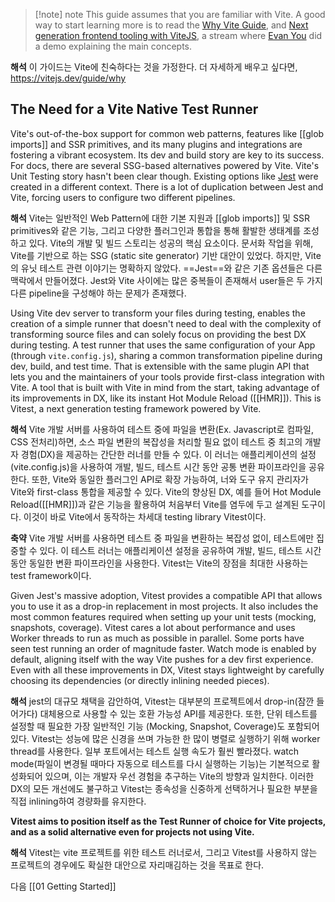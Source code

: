 >[!note] note
>This guide assumes that you are familiar with Vite. A good way to start learning more is to read the [Why Vite Guide](https://vitejs.dev/guide/why), and [Next generation frontend tooling with ViteJS](https://www.youtube.com/watch?v=UJypSr8IhKY), a stream where [Evan You](https://twitter.com/youyuxi) did a demo explaining the main concepts.

__해석__
이 가이드는 Vite에 친숙하다는 것을 가정한다. 더 자세하게 배우고 싶다면, https://vitejs.dev/guide/why

## The Need for a Vite Native Test Runner

Vite's out-of-the-box support for common web patterns, features like [[glob imports]] and SSR primitives, and its many plugins and integrations are fostering a vibrant ecosystem. Its dev and build story are key to its success. For docs, there are several SSG-based alternatives powered by Vite. Vite's Unit Testing story hasn't been clear though. Existing options like [Jest](https://jestjs.io/) were created in a different context. There is a lot of duplication between Jest and Vite, forcing users to configure two different pipelines.

__해석__
Vite는 일반적인 Web Pattern에 대한 기본 지원과 [[glob imports]] 및 SSR primitives와 같은 기능, 그리고 다양한 플러그인과 통합을 통해 활발한 생태계를 조성하고 있다. Vite의 개발 및 빌드 스토리는 성공의 핵심 요소이다. 문서화 작업을 위해, Vite를 기반으로 하는 SSG (static site generator) 기반 대안이 있었다. 하지만, Vite의 유닛 테스트 관련 이야기는 명확하지 않았다. ==Jest==와 같은 기존 옵션들은 다른 맥락에서 만들어졌다. Jest와 Vite 사이에는 많은 중복들이 존재해서 user들은 두 가지 다른 pipeline을 구성해야 하는 문제가 존재했다.

Using Vite dev server to transform your files during testing, enables the creation of a simple runner that doesn't need to deal with the complexity of transforming source files and can solely focus on providing the best DX during testing. A test runner that uses the same configuration of your App (through `vite.config.js`), sharing a common transformation pipeline during dev, build, and test time. That is extensible with the same plugin API that lets you and the maintainers of your tools provide first-class integration with Vite. A tool that is built with Vite in mind from the start, taking advantage of its improvements in DX, like its instant Hot Module Reload ([[HMR]]). This is Vitest, a next generation testing framework powered by Vite.

__해석__
Vite 개발 서버를 사용하여 테스트 중에 파일을 변환(Ex. Javascript로 컴파일, CSS 전처리)하면, 소스 파일 변환의 복잡성을 처리할 필요 없이 테스트 중 최고의 개발자 경험(DX)을 제공하는 간단한 러너를 만들 수 있다. 이 러너는 애플리케이션의 설정(vite.config.js)을 사용하여 개발, 빌드, 테스트 시간 동안 공통 변환 파이프라인을 공유한다. 또한, Vite와 동일한 플러그인 API로 확장 가능하여, 너와 도구 유지 관리자가 Vite와 first-class 통합을 제공할 수 있다. Vite의 향상된 DX, 예를 들어 Hot Module Reload([[HMR]])과 같은 기능을 활용하여 처음부터 Vite를 염두에 두고 설계된 도구이다. 이것이 바로 Vite에서 동작하는 차세대 testing library Vitest이다.

__축약__
Vite 개발 서버를 사용하면 테스트 중 파일을 변환하는 복잡성 없이, 테스트에만 집중할 수 있다. 이 테스트 러너는 애플리케이션 설정을 공유하여 개발, 빌드, 테스트 시간 동안 동일한 변환 파이프라인을 사용한다. Vitest는 Vite의 장점을 최대한 사용하는 test framework이다.

Given Jest's massive adoption, Vitest provides a compatible API that allows you to use it as a drop-in replacement in most projects. It also includes the most common features required when setting up your unit tests (mocking, snapshots, coverage). Vitest cares a lot about performance and uses Worker threads to run as much as possible in parallel. Some ports have seen test running an order of magnitude faster. Watch mode is enabled by default, aligning itself with the way Vite pushes for a dev first experience. Even with all these improvements in DX, Vitest stays lightweight by carefully choosing its dependencies (or directly inlining needed pieces).

__해석__
jest의 대규모 채택을 감안하여, Vitest는 대부분의 프로젝트에서 drop-in(잠깐 들어가다) 대체용으로 사용할 수 있는 호환 가능성 API를 제공한다. 또한, 단위 테스트를 설정할 때 필요한 가장 일반적인 기능 (Mocking, Snapshot, Coverage)도 포함되어 있다. Vitest는 성능에 많은 신경을 쓰며 가능한 한 많이 병렬로 실행하기 위해 worker thread를 사용한다. 일부 포트에서는 테스트 실행 속도가 훨씬 빨라졌다. watch mode(파일이 변경될 때마다 자동으로 테스트를 다시 실행하는 기능)는 기본적으로 활성화되어 있으며, 이는 개발자 우선 경험을 추구하는 Vite의 방향과 일치한다. 이러한 DX의 모든 개선에도 불구하고 Vitest는 종속성을 신중하게 선택하거나 필요한 부분을 직접 inlining하여 경량화를 유지한다.

**Vitest aims to position itself as the Test Runner of choice for Vite projects, and as a solid alternative even for projects not using Vite.**

__해석__
Vitest는 vite 프로젝트를 위한 테스트 러너로서, 그리고 Vitest를 사용하지 않는 프로젝트의 경우에도 확실한 대안으로 자리매김하는 것을 목표로 한다.

다음 [[01 Getting Started]]



